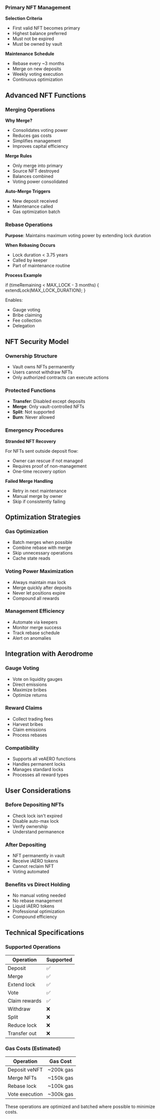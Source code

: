 ### Primary NFT Management

**Selection Criteria**
- First valid NFT becomes primary
- Highest balance preferred
- Must not be expired
- Must be owned by vault

**Maintenance Schedule**
- Rebase every ~3 months
- Merge on new deposits
- Weekly voting execution
- Continuous optimization

## Advanced NFT Functions

### Merging Operations

**Why Merge?**
- Consolidates voting power
- Reduces gas costs
- Simplifies management
- Improves capital efficiency

**Merge Rules**
- Only merge into primary
- Source NFT destroyed
- Balances combined
- Voting power consolidated

**Auto-Merge Triggers**
- New deposit received
- Maintenance called
- Gas optimization batch

### Rebase Operations

**Purpose**: Maintains maximum voting power by extending lock duration

**When Rebasing Occurs**
- Lock duration < 3.75 years
- Called by keeper
- Part of maintenance routine

**Process Example**

if (timeRemaining < MAX_LOCK - 3 months) {
extendLock(MAX_LOCK_DURATION);
}

Enables:
- Gauge voting
- Bribe claiming
- Fee collection
- Delegation

## NFT Security Model

### Ownership Structure
- Vault owns NFTs permanently
- Users cannot withdraw NFTs
- Only authorized contracts can execute actions

### Protected Functions
- **Transfer**: Disabled except deposits
- **Merge**: Only vault-controlled NFTs
- **Split**: Not supported
- **Burn**: Never allowed

### Emergency Procedures

**Stranded NFT Recovery**

For NFTs sent outside deposit flow:
- Owner can rescue if not managed
- Requires proof of non-management
- One-time recovery option

**Failed Merge Handling**
- Retry in next maintenance
- Manual merge by owner
- Skip if consistently failing

## Optimization Strategies

### Gas Optimization
- Batch merges when possible
- Combine rebase with merge
- Skip unnecessary operations
- Cache state reads

### Voting Power Maximization
- Always maintain max lock
- Merge quickly after deposits
- Never let positions expire
- Compound all rewards

### Management Efficiency
- Automate via keepers
- Monitor merge success
- Track rebase schedule
- Alert on anomalies

## Integration with Aerodrome

### Gauge Voting
- Vote on liquidity gauges
- Direct emissions
- Maximize bribes
- Optimize returns

### Reward Claims
- Collect trading fees
- Harvest bribes
- Claim emissions
- Process rebases

### Compatibility
- Supports all veAERO functions
- Handles permanent locks
- Manages standard locks
- Processes all reward types

## User Considerations

### Before Depositing NFTs
- Check lock isn't expired
- Disable auto-max lock
- Verify ownership
- Understand permanence

### After Depositing
- NFT permanently in vault
- Receive iAERO tokens
- Cannot reclaim NFT
- Voting automated

### Benefits vs Direct Holding
- No manual voting needed
- No rebase management
- Liquid iAERO tokens
- Professional optimization
- Compound efficiency

## Technical Specifications

### Supported Operations

| Operation | Supported |
|-----------|-----------|
| Deposit | ✅ |
| Merge | ✅ |
| Extend lock | ✅ |
| Vote | ✅ |
| Claim rewards | ✅ |
| Withdraw | ❌ |
| Split | ❌ |
| Reduce lock | ❌ |
| Transfer out | ❌ |

### Gas Costs (Estimated)

| Operation | Gas Cost |
|-----------|----------|
| Deposit veNFT | ~200k gas |
| Merge NFTs | ~150k gas |
| Rebase lock | ~100k gas |
| Vote execution | ~300k gas |

These operations are optimized and batched where possible to minimize costs.

